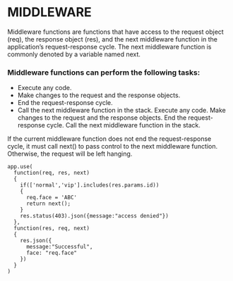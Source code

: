 # MIDDLEWARE
Middleware functions are functions that have access to the request object (req), the response object (res), and the next middleware function in the application’s request-response cycle. The next middleware function is commonly denoted by a variable named next.

### Middleware functions can perform the following tasks:

* Execute any code.
* Make changes to the request and the response objects.
* End the request-response cycle.
* Call the next middleware function in the stack.
Execute any code.
Make changes to the request and the response objects.
End the request-response cycle.
Call the next middleware function in the stack.

If the current middleware function does not end the request-response cycle, it must call next() to pass control to the next middleware function. Otherwise, the request will be left hanging.

```
app.use( 
  function(req, res, next)
  {
    if(['normal','vip'].includes(res.params.id))
    {
      req.face = 'ABC'
      return next();
    }
    res.status(403).json({message:"access denied"})
  },
  function(res, req, next)
  {
    res.json({
      message:"Successful",
      face: "req.face"
    })
  }
)
  
```
